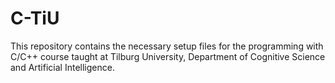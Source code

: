 # C-TiU
This repository contains the necessary setup files for the programming with C/C++ course taught at Tilburg University, Department of Cognitive Science and Artificial Intelligence.
